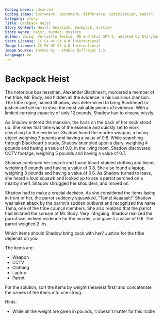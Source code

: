 ```yaml
---
Coding Level: advanced
Coding Ideas: increment, decrement, difference, optimization, search
Category: story
Title: Backpack Heist
Story Content: Heist, Knapsack, Backpack, Justice
Story Genre: heist, murder, mystery
Author: Vwing, Versatile Techie, MD and Chat GPT 3, adapted by StoryCoder.dev
Story License: CC BY-NC-SA 4.0 International
Image License: CC BY-NC-SA 4.0 International
Image Source: Invoke AI - Stable Diffusion 1.5
Language: en
---
```


# Backpack Heist

The notorious businessman, Alexander Blackheart, murdered a member of the tribe,
Mr. Body, and hidden all the evidence in his luxurious mansion. The tribe rogue,
named Shadow, was determined to bring Blackheart to justice and set out to steal
the most valuable pieces of evidence. With a limited carrying capacity of only
12 pounds, Shadow had to choose wisely.

As Shadow entered the mansion, the hairs on the back of her neck stood up. She
knew that time was of the essence and quickly set to work searching for the
evidence. Shadow found the murder weapon, a heavy object weighing 7 pounds and
having a value of 0.8. While searching through Blackheart's study, Shadow
stumbled upon a diary, weighing 4 pounds and having a value of 0.9. In the
living room, Shadow discovered CCTV footage, weighing 5 pounds and having a
value of 0.7.

Shadow continued her search and found blood-stained clothing and linens,
weighing 6 pounds and having a value of 0.8. She also found a laptop, weighing 3
pounds and having a value of 0.6. As Shadow turned to leave, she heard a loud
squawk and looked up to see a parrot perched on a nearby shelf. Shadow shrugged
her shoulders, and moved on.

Shadow had to make a crucial decision. As she considered the items laying in
front of her, the parrot suddenly squawked, "Tama! Aaaaaah!" Shadow was taken
aback by the parrot's sudden outburst and recognized the name Tama, one of the
tribe council members. She also realized that the parrot had imitated the scream
of Mr. Body. Very intriguing. Shadow realized the parrot was indeed evidence for
the murder, and gave it a value of 0.6. The parrot weighed 2 lbs.

Which items should Shadow bring back with her? Justice for the tribe depends on
you!

The items are:

- Weapon
- CCTV
- Clothing
- Laptop
- Parrot

For the solution, sort the items by weight (heaviest first) and concatenate the
names of the items into one string.

<div data-solution="ClothingWeaponParrot"></div>

Hints:

- While all the weight are given in pounds, it doesn't matter for this riddle
